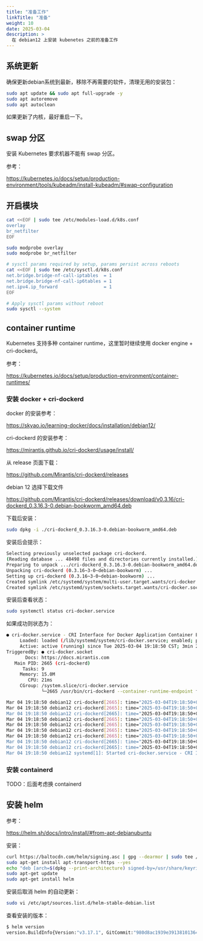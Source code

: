 ```yaml
---
title: "准备工作"
linkTitle: "准备"
weight: 10
date: 2025-03-04
description: >
  在 debian12 上安装 kubenetes 之前的准备工作
---
```


## 系统更新

确保更新debian系统到最新，移除不再需要的软件，清理无用的安装包：

```bash
sudo apt update && sudo apt full-upgrade -y
sudo apt autoremove
sudo apt autoclean
```

如果更新了内核，最好重启一下。

## swap 分区

安装 Kubernetes 要求机器不能有 swap 分区。

参考：

https://kubernetes.io/docs/setup/production-environment/tools/kubeadm/install-kubeadm/#swap-configuration

## 开启模块

```bash
cat <<EOF | sudo tee /etc/modules-load.d/k8s.conf
overlay
br_netfilter
EOF

sudo modprobe overlay
sudo modprobe br_netfilter

# sysctl params required by setup, params persist across reboots
cat <<EOF | sudo tee /etc/sysctl.d/k8s.conf
net.bridge.bridge-nf-call-iptables  = 1
net.bridge.bridge-nf-call-ip6tables = 1
net.ipv4.ip_forward                 = 1
EOF

# Apply sysctl params without reboot
sudo sysctl --system
```

## container runtime

Kubernetes 支持多种 container runtime，这里暂时继续使用 docker engine + cri-dockerd。

参考：

https://kubernetes.io/docs/setup/production-environment/container-runtimes/

### 安装 docker + cri-dockerd

docker 的安装参考：

https://skyao.io/learning-docker/docs/installation/debian12/

cri-dockerd 的安装参考：

https://mirantis.github.io/cri-dockerd/usage/install/

从 release 页面下载：

https://github.com/Mirantis/cri-dockerd/releases

debian 12 选择下载文件

https://github.com/Mirantis/cri-dockerd/releases/download/v0.3.16/cri-dockerd_0.3.16.3-0.debian-bookworm_amd64.deb

下载后安装：

```bash
sudo dpkg -i ./cri-dockerd_0.3.16.3-0.debian-bookworm_amd64.deb
```

安装后会提示：

```bash
Selecting previously unselected package cri-dockerd.
(Reading database ... 48498 files and directories currently installed.)
Preparing to unpack .../cri-dockerd_0.3.16.3-0.debian-bookworm_amd64.deb ...
Unpacking cri-dockerd (0.3.16~3-0~debian-bookworm) ...
Setting up cri-dockerd (0.3.16~3-0~debian-bookworm) ...
Created symlink /etc/systemd/system/multi-user.target.wants/cri-docker.service → /lib/systemd/system/cri-docker.service.
Created symlink /etc/systemd/system/sockets.target.wants/cri-docker.socket → /lib/systemd/system/cri-docker.socket.
```

安装后查看状态：

```bash
sudo systemctl status cri-docker.service
```

如果成功则状态为：

```bash
● cri-docker.service - CRI Interface for Docker Application Container Engine
     Loaded: loaded (/lib/systemd/system/cri-docker.service; enabled; preset: enabled)
     Active: active (running) since Tue 2025-03-04 19:18:50 CST; 3min 25s ago
TriggeredBy: ● cri-docker.socket
       Docs: https://docs.mirantis.com
   Main PID: 2665 (cri-dockerd)
      Tasks: 9
     Memory: 15.0M
        CPU: 21ms
     CGroup: /system.slice/cri-docker.service
             └─2665 /usr/bin/cri-dockerd --container-runtime-endpoint fd://

Mar 04 19:18:50 debian12 cri-dockerd[2665]: time="2025-03-04T19:18:50+08:00" level=info msg="Hairpin mode is set to none"
Mar 04 19:18:50 debian12 cri-dockerd[2665]: time="2025-03-04T19:18:50+08:00" level=info msg="The binary conntrack is not installed, this can cause failures in network conn>
Mar 04 19:18:50 debian12 cri-dockerd[2665]: time="2025-03-04T19:18:50+08:00" level=info msg="The binary conntrack is not installed, this can cause failures in network conn>
Mar 04 19:18:50 debian12 cri-dockerd[2665]: time="2025-03-04T19:18:50+08:00" level=info msg="Loaded network plugin cni"
Mar 04 19:18:50 debian12 cri-dockerd[2665]: time="2025-03-04T19:18:50+08:00" level=info msg="Docker cri networking managed by network plugin cni"
Mar 04 19:18:50 debian12 cri-dockerd[2665]: time="2025-03-04T19:18:50+08:00" level=info msg="Setting cgroupDriver systemd"
Mar 04 19:18:50 debian12 cri-dockerd[2665]: time="2025-03-04T19:18:50+08:00" level=info msg="Docker cri received runtime config &RuntimeConfig{NetworkConfig:&NetworkConfig>
Mar 04 19:18:50 debian12 cri-dockerd[2665]: time="2025-03-04T19:18:50+08:00" level=info msg="Starting the GRPC backend for the Docker CRI interface."
Mar 04 19:18:50 debian12 cri-dockerd[2665]: time="2025-03-04T19:18:50+08:00" level=info msg="Start cri-dockerd grpc backend"
Mar 04 19:18:50 debian12 systemd[1]: Started cri-docker.service - CRI Interface for Docker Application Container Engine.
```

### 安装 containerd

TODO：后面考虑换 containerd

## 安装 helm

参考：

https://helm.sh/docs/intro/install/#from-apt-debianubuntu

安装：

```bash
curl https://baltocdn.com/helm/signing.asc | gpg --dearmor | sudo tee /usr/share/keyrings/helm.gpg > /dev/null
sudo apt-get install apt-transport-https --yes
echo "deb [arch=$(dpkg --print-architecture) signed-by=/usr/share/keyrings/helm.gpg] https://baltocdn.com/helm/stable/debian/ all main" | sudo tee /etc/apt/sources.list.d/helm-stable-debian.list
sudo apt-get update
sudo apt-get install helm
```

安装后取消 helm 的自动更新：

```bash
sudo vi /etc/apt/sources.list.d/helm-stable-debian.list
```

查看安装的版本：

```bash
$ helm version
version.BuildInfo{Version:"v3.17.1", GitCommit:"980d8ac1939e39138101364400756af2bdee1da5", GitTreeState:"clean", GoVersion:"go1.23.5"}
```



